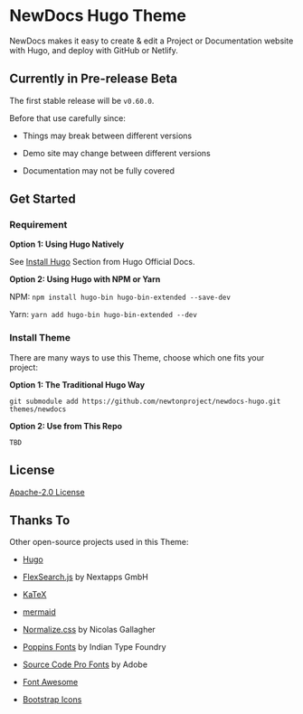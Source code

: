 # NewDocs Hugo Theme

NewDocs makes it easy to create & edit a Project or Documentation website with Hugo, and deploy with GitHub or Netlify. 

## Currently in Pre-release Beta

The first stable release will be `v0.60.0`.

Before that use carefully since:

- Things may break between different versions

- Demo site may change between different versions

- Documentation may not be fully covered

## Get Started

### Requirement

**Option 1: Using Hugo Natively**

See [Install Hugo](https://gohugo.io/getting-started/quick-start/#step-1-install-hugo) Section from Hugo Official Docs.

**Option 2: Using Hugo with NPM or Yarn**

NPM: `npm install hugo-bin hugo-bin-extended --save-dev`

Yarn: `yarn add hugo-bin hugo-bin-extended --dev`

### Install Theme

There are many ways to use this Theme, choose which one fits your project:

**Option 1: The Traditional Hugo Way**

```git submodule add https://github.com/newtonproject/newdocs-hugo.git themes/newdocs```

**Option 2: Use from This Repo**

`TBD`

## License

[Apache-2.0 License](LICENSE)

## Thanks To

Other open-source projects used in this Theme:

- [Hugo](https://gohugo.io/) 

- [FlexSearch.js](https://github.com/nextapps-de/flexsearch) by Nextapps GmbH

- [KaTeX](https://katex.org)

- [mermaid](https://github.com/mermaid-js/mermaid)

- [Normalize.css](https://github.com/necolas/normalize.css/) by Nicolas Gallagher

- [Poppins Fonts](https://github.com/itfoundry/poppins) by Indian Type Foundry

- [Source Code Pro Fonts](https://github.com/adobe-fonts/source-code-pro) by Adobe

- [Font Awesome](https://fontawesome.com)

- [Bootstrap Icons](https://icons.getbootstrap.com)